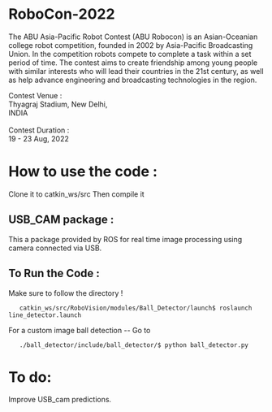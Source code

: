# RoboCon-2022

The ABU Asia-Pacific Robot Contest (ABU Robocon) is an Asian-Oceanian college robot competition, founded in 2002 by Asia-Pacific Broadcasting Union. In the competition robots compete to complete a task within a set period of time. The contest aims to create friendship among young people with similar interests who will lead their countries in the 21st century, as well as help advance engineering and broadcasting technologies in the region.
<br>

Contest Venue :                      
Thyagraj Stadium, New Delhi,<br>
INDIA<br>
<br>
Contest Duration :<br>
19 - 23 Aug, 2022<br>

# How to use the code : 

Clone it to catkin_ws/src
Then compile it

<h2><B>USB_CAM package :</B></h2>
This a package provided by ROS for real time image processing using camera connected via USB. 

<h2><B>To Run the Code :</B></h2>

Make sure to follow the directory  !
 
       catkin_ws/src/RoboVision/modules/Ball_Detector/launch$ roslaunch line_detector.launch

For a custom image ball detection -- Go to  
       
       ./ball_detector/include/ball_detector/$ python ball_detector.py

# To do:

Improve USB_cam predictions.
